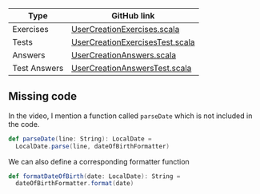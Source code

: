 | Type         | GitHub link |
|--------------|-------------|
| Exercises    |     [UserCreationExercises.scala](https://github.com/fp-tower/foundations/blob/master/exercises/src/main/scala/exercises/action/imperative/UserCreationExercises.scala)       |
| Tests        | [UserCreationExercisesTest.scala](https://github.com/fp-tower/foundations/blob/master/exercises/src/test/scala/exercises/action/imperative/UserCreationExercisesTest.scala)   |
| Answers      |       [UserCreationAnswers.scala](https://github.com/fp-tower/foundations/blob/master/answers/src/main/scala/answers/action/imperative/UserCreationAnswers.scala)     |
| Test Answers |   [UserCreationAnswersTest.scala](https://github.com/fp-tower/foundations/blob/master/answers/src/test/scala/answers/action/imperative/UserCreationAnswersTest.scala) |

## Missing code

In the video, I mention a function called `parseDate` which is not included in the code.

```scala
def parseDate(line: String): LocalDate =
  LocalDate.parse(line, dateOfBirthFormatter)
```

We can also define a corresponding formatter function

```scala
def formatDateOfBirth(date: LocalDate): String = 
  dateOfBirthFormatter.format(date)
```